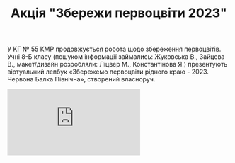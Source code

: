 ﻿---
title: Акція "Збережи первоцвіти 2023"
---

У КГ № 55 КМР продовжується робота щодо збереження первоцвітів. Учні 8-Б класу (пошуком інформації займались: Жуковська В., Зайцева В., макет/дизайн розробляли: Ліцвер М., Константінова Я.) презентують віртуальний лепбук «Збережемо первоцвіти рідного краю - 2023. Червона Балка Північна», створений власноруч.

<pdf src="instruction.pdf" />

<embed src="https://onedrive.live.com/embed?cid=4C0FF6BF3404CFF7&resid=4C0FF6BF3404CFF7%214139&authkey=AI982cCebiZV49Q&em=2" />
